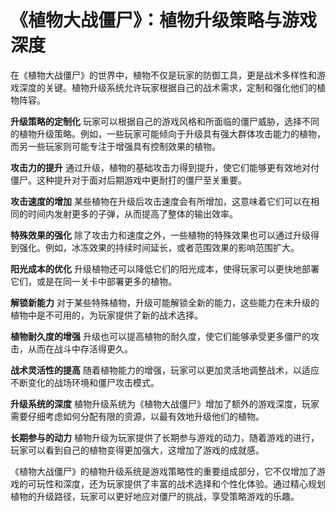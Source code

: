 # 《植物大战僵尸》：植物升级策略与游戏深度

在《植物大战僵尸》的世界中，植物不仅是玩家的防御工具，更是战术多样性和游戏深度的关键。植物升级系统允许玩家根据自己的战术需求，定制和强化他们的植物阵容。

**升级策略的定制化**
玩家可以根据自己的游戏风格和所面临的僵尸威胁，选择不同的植物升级策略。例如，一些玩家可能倾向于升级具有强大群体攻击能力的植物，而另一些玩家则可能专注于增强具有控制效果的植物。

**攻击力的提升**
通过升级，植物的基础攻击力得到提升，使它们能够更有效地对付僵尸。这种提升对于面对后期游戏中更耐打的僵尸至关重要。

**攻击速度的增加**
某些植物在升级后攻击速度会有所增加，这意味着它们可以在相同的时间内发射更多的子弹，从而提高了整体的输出效率。

**特殊效果的强化**
除了攻击力和速度之外，一些植物的特殊效果也可以通过升级得到强化。例如，冰冻效果的持续时间延长，或者范围效果的影响范围扩大。

**阳光成本的优化**
升级植物还可以降低它们的阳光成本，使得玩家可以更快地部署它们，或是在同一关卡中部署更多的植物。

**解锁新能力**
对于某些特殊植物，升级可能解锁全新的能力，这些能力在未升级的植物中是不可用的，为玩家提供了新的战术选择。

**植物耐久度的增强**
升级也可以提高植物的耐久度，使它们能够承受更多僵尸的攻击，从而在战斗中存活得更久。

**战术灵活性的提高**
随着植物能力的增强，玩家可以更加灵活地调整战术，以适应不断变化的战场环境和僵尸攻击模式。

**升级系统的深度**
植物升级系统为《植物大战僵尸》增加了额外的游戏深度，玩家需要仔细考虑如何分配有限的资源，以最有效地升级他们的植物。

**长期参与的动力**
植物升级为玩家提供了长期参与游戏的动力，随着游戏的进行，玩家可以看到自己的植物变得更加强大，这增加了游戏的成就感。

《植物大战僵尸》的植物升级系统是游戏策略性的重要组成部分，它不仅增加了游戏的可玩性和深度，还为玩家提供了丰富的战术选择和个性化体验。通过精心规划植物的升级路径，玩家可以更好地应对僵尸的挑战，享受策略游戏的乐趣。